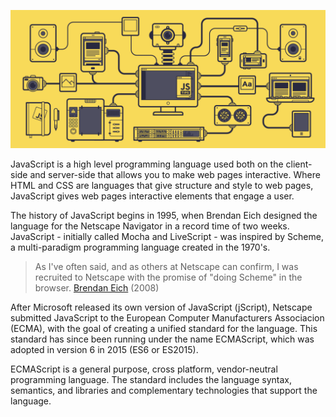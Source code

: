 ![JavaScript](https://raw.githubusercontent.com/jshub/.github/main/assets/javascript.gif)

JavaScript is a high level programming language used both on the client-side 
and server-side that allows you to make web pages interactive. Where HTML 
and CSS are languages that give structure and style to web pages, JavaScript 
gives web pages interactive elements that engage a user.

The history of JavaScript begins in 1995, when Brendan Eich designed the 
language for the Netscape Navigator in a record time of two weeks. JavaScript -
initially called Mocha and LiveScript - was inspired by Scheme, a multi-paradigm 
programming language created in the 1970's.

> As I've often said, and as others at Netscape can confirm, I was 
> recruited to Netscape with the promise of "doing Scheme" in the browser. 
> [Brendan Eich](https://brendaneich.com/2008/04/popularity/) (2008)

After Microsoft released its own version of JavaScript (jScript), Netscape 
submitted JavaScript to the European Computer Manufacturers Associacion (ECMA),
with the goal of creating a unified standard for the language. This standard has
since been running under the name ECMAScript, which was adopted in version 6 in
2015 (ES6 or ES2015).

ECMAScript is a general purpose, cross platform, vendor-neutral programming 
language. The standard includes the language syntax, semantics, and 
libraries and complementary technologies that support the language.
